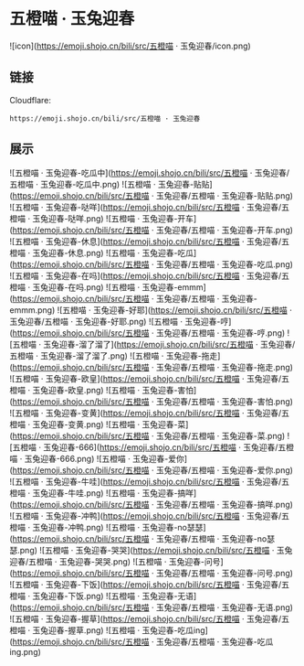 # 五橙喵 · 玉兔迎春
![icon](https://emoji.shojo.cn/bili/src/五橙喵 · 玉兔迎春/icon.png)
## 链接
Cloudflare:
```
https://emoji.shojo.cn/bili/src/五橙喵 · 玉兔迎春
```
## 展示
![五橙喵 · 玉兔迎春-吃瓜中](https://emoji.shojo.cn/bili/src/五橙喵 · 玉兔迎春/五橙喵 · 玉兔迎春-吃瓜中.png)
![五橙喵 · 玉兔迎春-贴贴](https://emoji.shojo.cn/bili/src/五橙喵 · 玉兔迎春/五橙喵 · 玉兔迎春-贴贴.png)
![五橙喵 · 玉兔迎春-哒咩](https://emoji.shojo.cn/bili/src/五橙喵 · 玉兔迎春/五橙喵 · 玉兔迎春-哒咩.png)
![五橙喵 · 玉兔迎春-开车](https://emoji.shojo.cn/bili/src/五橙喵 · 玉兔迎春/五橙喵 · 玉兔迎春-开车.png)
![五橙喵 · 玉兔迎春-休息](https://emoji.shojo.cn/bili/src/五橙喵 · 玉兔迎春/五橙喵 · 玉兔迎春-休息.png)
![五橙喵 · 玉兔迎春-吃瓜](https://emoji.shojo.cn/bili/src/五橙喵 · 玉兔迎春/五橙喵 · 玉兔迎春-吃瓜.png)
![五橙喵 · 玉兔迎春-在吗](https://emoji.shojo.cn/bili/src/五橙喵 · 玉兔迎春/五橙喵 · 玉兔迎春-在吗.png)
![五橙喵 · 玉兔迎春-emmm](https://emoji.shojo.cn/bili/src/五橙喵 · 玉兔迎春/五橙喵 · 玉兔迎春-emmm.png)
![五橙喵 · 玉兔迎春-好耶](https://emoji.shojo.cn/bili/src/五橙喵 · 玉兔迎春/五橙喵 · 玉兔迎春-好耶.png)
![五橙喵 · 玉兔迎春-哼](https://emoji.shojo.cn/bili/src/五橙喵 · 玉兔迎春/五橙喵 · 玉兔迎春-哼.png)
![五橙喵 · 玉兔迎春-溜了溜了](https://emoji.shojo.cn/bili/src/五橙喵 · 玉兔迎春/五橙喵 · 玉兔迎春-溜了溜了.png)
![五橙喵 · 玉兔迎春-拖走](https://emoji.shojo.cn/bili/src/五橙喵 · 玉兔迎春/五橙喵 · 玉兔迎春-拖走.png)
![五橙喵 · 玉兔迎春-欧皇](https://emoji.shojo.cn/bili/src/五橙喵 · 玉兔迎春/五橙喵 · 玉兔迎春-欧皇.png)
![五橙喵 · 玉兔迎春-害怕](https://emoji.shojo.cn/bili/src/五橙喵 · 玉兔迎春/五橙喵 · 玉兔迎春-害怕.png)
![五橙喵 · 玉兔迎春-变黄](https://emoji.shojo.cn/bili/src/五橙喵 · 玉兔迎春/五橙喵 · 玉兔迎春-变黄.png)
![五橙喵 · 玉兔迎春-菜](https://emoji.shojo.cn/bili/src/五橙喵 · 玉兔迎春/五橙喵 · 玉兔迎春-菜.png)
![五橙喵 · 玉兔迎春-666](https://emoji.shojo.cn/bili/src/五橙喵 · 玉兔迎春/五橙喵 · 玉兔迎春-666.png)
![五橙喵 · 玉兔迎春-爱你](https://emoji.shojo.cn/bili/src/五橙喵 · 玉兔迎春/五橙喵 · 玉兔迎春-爱你.png)
![五橙喵 · 玉兔迎春-牛哇](https://emoji.shojo.cn/bili/src/五橙喵 · 玉兔迎春/五橙喵 · 玉兔迎春-牛哇.png)
![五橙喵 · 玉兔迎春-搞咩](https://emoji.shojo.cn/bili/src/五橙喵 · 玉兔迎春/五橙喵 · 玉兔迎春-搞咩.png)
![五橙喵 · 玉兔迎春-冲鸭](https://emoji.shojo.cn/bili/src/五橙喵 · 玉兔迎春/五橙喵 · 玉兔迎春-冲鸭.png)
![五橙喵 · 玉兔迎春-no瑟瑟](https://emoji.shojo.cn/bili/src/五橙喵 · 玉兔迎春/五橙喵 · 玉兔迎春-no瑟瑟.png)
![五橙喵 · 玉兔迎春-哭哭](https://emoji.shojo.cn/bili/src/五橙喵 · 玉兔迎春/五橙喵 · 玉兔迎春-哭哭.png)
![五橙喵 · 玉兔迎春-问号](https://emoji.shojo.cn/bili/src/五橙喵 · 玉兔迎春/五橙喵 · 玉兔迎春-问号.png)
![五橙喵 · 玉兔迎春-下饭](https://emoji.shojo.cn/bili/src/五橙喵 · 玉兔迎春/五橙喵 · 玉兔迎春-下饭.png)
![五橙喵 · 玉兔迎春-无语](https://emoji.shojo.cn/bili/src/五橙喵 · 玉兔迎春/五橙喵 · 玉兔迎春-无语.png)
![五橙喵 · 玉兔迎春-握草](https://emoji.shojo.cn/bili/src/五橙喵 · 玉兔迎春/五橙喵 · 玉兔迎春-握草.png)
![五橙喵 · 玉兔迎春-吃瓜ing](https://emoji.shojo.cn/bili/src/五橙喵 · 玉兔迎春/五橙喵 · 玉兔迎春-吃瓜ing.png)
